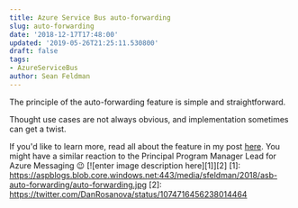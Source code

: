 ```yaml
---
title: Azure Service Bus auto-forwarding
slug: auto-forwarding
date: '2018-12-17T17:48:00'
updated: '2019-05-26T21:25:11.530800'
draft: false
tags:
- AzureServiceBus
author: Sean Feldman
---
```

The principle of the auto-forwarding feature is simple and straightforward.  

Thought use cases are not always obvious, and implementation sometimes can get a twist.  

If you'd like to learn more, read all about the feature in my post [here](https://www.serverless360.com/blog/auto-forwarding-a-hidden-gem-of-service-bus).
You might have a similar reaction to the Principal Program Manager Lead for Azure Messaging 😉
[![enter image description here][1]][2]
[1]: https://aspblogs.blob.core.windows.net:443/media/sfeldman/2018/asb-auto-forwarding/auto-forwarding.jpg
[2]: https://twitter.com/DanRosanova/status/1074716456238014464
